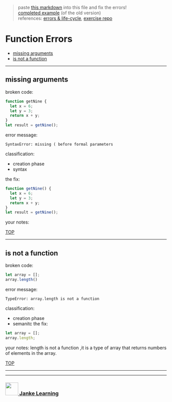 > paste [this markdown](https://raw.githubusercontent.com/janke-learning/errors/master/functions.md) into this file and fix the errors!  
> [completed example](https://github.com/AlfiYusrina/hyf-javascript1/blob/master/week1/errors_solutions.MD) (of the old version)  
> references: [errors & life-cycle](https://github.com/janke-learning/errors-and-life-cycle), [exercise repo](https://github.com/janke-learning/errors)
# Function Errors

* [missing arguments](#missing-arguments)
* [is not a function](#is-not-a-function)

---

## missing arguments

broken code:
```js
function getNine {
  let x = 6;
  let y = 3;
  return x + y;
}
let result = getNine();
```
error message:
```
SyntaxError: missing ( before formal parameters
```
classification:
* creation phase
* syntax

the fix:
```js
function getNine() {
  let x = 6;
  let y = 3;
  return x + y;
}
let result = getNine();
```
your notes:

[TOP](#function-errors)

---

## is not a function

broken code:
```js
let array = [];
array.length()
```
error message: 
```
TypeError: array.length is not a function
```
classification:
* creation phase
* semanitc
the fix:
```js
let array = [];
array.length;
```
your notes: length is not a function ,it is a type of array that returns numbers of elements in the array. 



[TOP](#function-errors)


___
___
### <a href="http://janke-learning.org" target="_blank"><img src="https://user-images.githubusercontent.com/18554853/50098409-22575780-021c-11e9-99e1-962787adaded.png" width="40" height="40"></img> Janke Learning</a>
